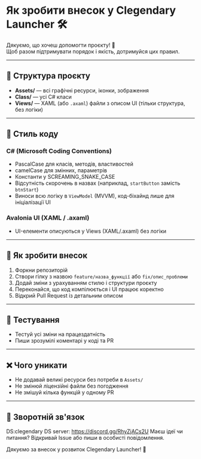 # Як зробити внесок у Clegendary Launcher 🛠️

Дякуємо, що хочеш допомогти проєкту! 👏  
Щоб разом підтримувати порядок і якість, дотримуйся цих правил.

---

## 📂 Структура проєкту

- **Assets/** — всі графічні ресурси, іконки, зображення  
- **Class/** — усі C# класи
- **Views/** — XAML (або `.axaml`) файли з описом UI (тільки структура, без логіки)  

---

## 🎨 Стиль коду

### C# (Microsoft Coding Conventions)
- PascalCase для класів, методів, властивостей  
- camelCase для змінних, параметрів  
- Константи у SCREAMING_SNAKE_CASE  
- Відсутність скорочень в назвах (наприклад, `startButton` замість `btnStart`)  
- Виноси всю логіку в `ViewModel` (MVVM), код-біхайнд лише для ініціалізації UI  

### Avalonia UI (XAML / .axaml)
- UI-елементи описуються у Views (XAML/.axaml) без логіки  
---

## 🧰 Як зробити внесок

1. Форкни репозиторій  
2. Створи гілку з назвою `feature/назва_функції` або `fix/опис_проблеми`  
3. Додай зміни з урахуванням стилю і структури проєкту  
4. Переконайся, що код компілюється і UI працює коректно  
5. Відкрий Pull Request із детальним описом  

---

## 🧪 Тестування

- Тестуй усі зміни на працездатність  
- Пиши зрозумілі коментарі у коді та PR  
---

## ❌ Чого уникати

- Не додавай великі ресурси без потреби в `Assets/`  
- Не змінюй ліцензійні файли без погодження  
- Не змішуй кілька функцій у одному PR  

---

## 🤝 Зворотній зв'язок

DS:clegendary
DS server: https://discord.gg/RhyZjACs2U
Маєш ідеї чи питання? Відкривай Issue або пиши в особисті повідомлення.

Дякуємо за внесок у розвиток Clegendary Launcher! 🚀
